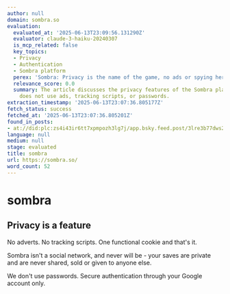 ```yaml
---
author: null
domain: sombra.so
evaluation:
  evaluated_at: '2025-06-13T23:09:56.131290Z'
  evaluator: claude-3-haiku-20240307
  is_mcp_related: false
  key_topics:
  - Privacy
  - Authentication
  - Sombra platform
  perex: 'Sombra: Privacy is the name of the game, no ads or spying here!'
  relevance_score: 0.0
  summary: The article discusses the privacy features of the Sombra platform, which
    does not use ads, tracking scripts, or passwords.
extraction_timestamp: '2025-06-13T23:07:36.805177Z'
fetch_status: success
fetched_at: '2025-06-13T23:07:36.805201Z'
found_in_posts:
- at://did:plc:zs4i43ir6tt7xpmpozh3lg7j/app.bsky.feed.post/3lre3b77dws2t
language: null
medium: null
stage: evaluated
title: sombra
url: https://sombra.so/
word_count: 52
---
```


# sombra

## Privacy is a feature

No adverts. No tracking scripts. One functional cookie and that's it.

Sombra isn't a social network, and never will be - your saves are private and are never shared, sold or given to anyone else.

We don't use passwords. Secure authentication through your Google account only.